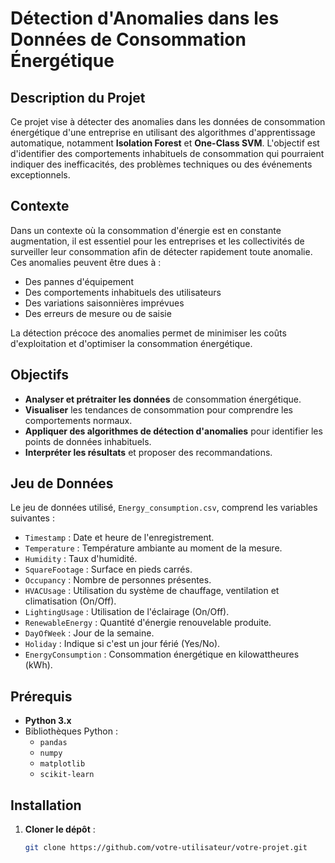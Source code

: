 # Détection d'Anomalies dans les Données de Consommation Énergétique

## Description du Projet

Ce projet vise à détecter des anomalies dans les données de consommation énergétique d'une entreprise en utilisant des algorithmes d'apprentissage automatique, notamment **Isolation Forest** et **One-Class SVM**. L'objectif est d'identifier des comportements inhabituels de consommation qui pourraient indiquer des inefficacités, des problèmes techniques ou des événements exceptionnels.

## Contexte

Dans un contexte où la consommation d'énergie est en constante augmentation, il est essentiel pour les entreprises et les collectivités de surveiller leur consommation afin de détecter rapidement toute anomalie. Ces anomalies peuvent être dues à :

- Des pannes d'équipement
- Des comportements inhabituels des utilisateurs
- Des variations saisonnières imprévues
- Des erreurs de mesure ou de saisie

La détection précoce des anomalies permet de minimiser les coûts d'exploitation et d'optimiser la consommation énergétique.

## Objectifs

- **Analyser et prétraiter les données** de consommation énergétique.
- **Visualiser** les tendances de consommation pour comprendre les comportements normaux.
- **Appliquer des algorithmes de détection d'anomalies** pour identifier les points de données inhabituels.
- **Interpréter les résultats** et proposer des recommandations.

## Jeu de Données

Le jeu de données utilisé, `Energy_consumption.csv`, comprend les variables suivantes :

- `Timestamp` : Date et heure de l'enregistrement.
- `Temperature` : Température ambiante au moment de la mesure.
- `Humidity` : Taux d'humidité.
- `SquareFootage` : Surface en pieds carrés.
- `Occupancy` : Nombre de personnes présentes.
- `HVACUsage` : Utilisation du système de chauffage, ventilation et climatisation (On/Off).
- `LightingUsage` : Utilisation de l'éclairage (On/Off).
- `RenewableEnergy` : Quantité d'énergie renouvelable produite.
- `DayOfWeek` : Jour de la semaine.
- `Holiday` : Indique si c'est un jour férié (Yes/No).
- `EnergyConsumption` : Consommation énergétique en kilowattheures (kWh).

## Prérequis

- **Python 3.x**
- Bibliothèques Python :
  - `pandas`
  - `numpy`
  - `matplotlib`
  - `scikit-learn`

## Installation

1. **Cloner le dépôt** :

   ```bash
   git clone https://github.com/votre-utilisateur/votre-projet.git
